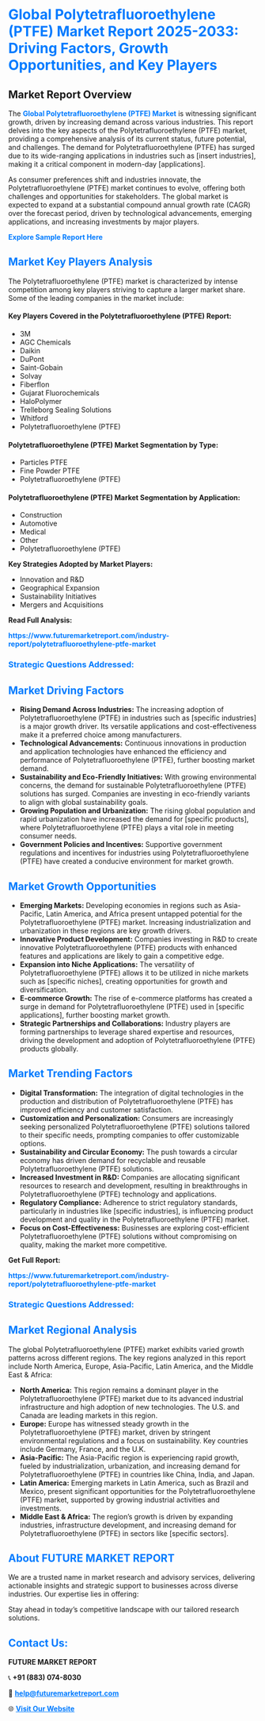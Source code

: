 <h1 style="color: #007BFF;">Global Polytetrafluoroethylene (PTFE) Market Report 2025-2033: Driving Factors, Growth Opportunities, and Key Players</h1>

<section id="overview">
<h2>Market Report Overview</h2>
<p>The <a href="https://www.futuremarketreport.com/industry-report/polytetrafluoroethylene-ptfe-market" style="color: #007BFF; text-decoration: none;"><strong>Global Polytetrafluoroethylene (PTFE) Market</strong></a> is witnessing significant growth, driven by increasing demand across various industries. This report delves into the key aspects of the Polytetrafluoroethylene (PTFE) market, providing a comprehensive analysis of its current status, future potential, and challenges. The demand for Polytetrafluoroethylene (PTFE) has surged due to its wide-ranging applications in industries such as [insert industries], making it a critical component in modern-day [applications].</p>
<p>As consumer preferences shift and industries innovate, the Polytetrafluoroethylene (PTFE) market continues to evolve, offering both challenges and opportunities for stakeholders. The global market is expected to expand at a substantial compound annual growth rate (CAGR) over the forecast period, driven by technological advancements, emerging applications, and increasing investments by major players.</p>
</section>

<section id="overview">
<p><a href="https://www.futuremarketreport.com/request-sample/reportId=51033" style="color: #007BFF; text-decoration: none;"><strong>Explore Sample Report Here</strong></a></p>
</section>

<section id="key-players">
<h2 style="color: #007BFF;">Market Key Players Analysis</h2>
<p>The Polytetrafluoroethylene (PTFE) market is characterized by intense competition among key players striving to capture a larger market share. Some of the leading companies in the market include:</p>
<h4>Key Players Covered in the Polytetrafluoroethylene (PTFE) Report:</h4>
<ul><li>3M</li><li>AGC Chemicals</li><li>Daikin</li><li>DuPont</li><li>Saint-Gobain</li><li>Solvay</li><li>Fiberflon</li><li>Gujarat Fluorochemicals</li><li>HaloPolymer</li><li>Trelleborg Sealing Solutions</li><li>Whitford</li><li>Polytetrafluoroethylene (PTFE)</li></ul>
<h4>Polytetrafluoroethylene (PTFE) Market Segmentation by Type:</h4>
<ul><li>Particles PTFE</li><li>Fine Powder PTFE</li><li>Polytetrafluoroethylene (PTFE)</li></ul>

<h4>Polytetrafluoroethylene (PTFE) Market Segmentation by Application:</h4>
<ul><li>Construction</li><li>Automotive</li><li>Medical</li><li>Other</li><li>Polytetrafluoroethylene (PTFE)</li></ul>
<p><strong>Key Strategies Adopted by Market Players:</strong></p>
<ul>
<li>Innovation and R&D</li>
<li>Geographical Expansion</li>
<li>Sustainability Initiatives</li>
<li>Mergers and Acquisitions</li>
</ul>
</section>

<section>
<p><strong>Read Full Analysis: </strong></p><a href="https://www.futuremarketreport.com/industry-report/polytetrafluoroethylene-ptfe-market" style="color: #007BFF; text-decoration: none;"><strong>https://www.futuremarketreport.com/industry-report/polytetrafluoroethylene-ptfe-market</strong></a>
<h3 style="color: #007BFF;">Strategic Questions Addressed:</h3>
</section>

<section id="driving-factors">
<h2 style="color: #007BFF;">Market Driving Factors</h2>
<ul>
<li><strong>Rising Demand Across Industries:</strong> The increasing adoption of Polytetrafluoroethylene (PTFE) in industries such as [specific industries] is a major growth driver. Its versatile applications and cost-effectiveness make it a preferred choice among manufacturers.</li>
<li><strong>Technological Advancements:</strong> Continuous innovations in production and application technologies have enhanced the efficiency and performance of Polytetrafluoroethylene (PTFE), further boosting market demand.</li>
<li><strong>Sustainability and Eco-Friendly Initiatives:</strong> With growing environmental concerns, the demand for sustainable Polytetrafluoroethylene (PTFE) solutions has surged. Companies are investing in eco-friendly variants to align with global sustainability goals.</li>
<li><strong>Growing Population and Urbanization:</strong> The rising global population and rapid urbanization have increased the demand for [specific products], where Polytetrafluoroethylene (PTFE) plays a vital role in meeting consumer needs.</li>
<li><strong>Government Policies and Incentives:</strong> Supportive government regulations and incentives for industries using Polytetrafluoroethylene (PTFE) have created a conducive environment for market growth.</li>
</ul>
</section>

<section id="growth-opportunities">
<h2 style="color: #007BFF;">Market Growth Opportunities</h2>
<ul>
<li><strong>Emerging Markets:</strong> Developing economies in regions such as Asia-Pacific, Latin America, and Africa present untapped potential for the Polytetrafluoroethylene (PTFE) market. Increasing industrialization and urbanization in these regions are key growth drivers.</li>
<li><strong>Innovative Product Development:</strong> Companies investing in R&D to create innovative Polytetrafluoroethylene (PTFE) products with enhanced features and applications are likely to gain a competitive edge.</li>
<li><strong>Expansion into Niche Applications:</strong> The versatility of Polytetrafluoroethylene (PTFE) allows it to be utilized in niche markets such as [specific niches], creating opportunities for growth and diversification.</li>
<li><strong>E-commerce Growth:</strong> The rise of e-commerce platforms has created a surge in demand for Polytetrafluoroethylene (PTFE) used in [specific applications], further boosting market growth.</li>
<li><strong>Strategic Partnerships and Collaborations:</strong> Industry players are forming partnerships to leverage shared expertise and resources, driving the development and adoption of Polytetrafluoroethylene (PTFE) products globally.</li>
</ul>
</section>

<section id="trending-factors">
<h2 style="color: #007BFF;">Market Trending Factors</h2>
<ul>
<li><strong>Digital Transformation:</strong> The integration of digital technologies in the production and distribution of Polytetrafluoroethylene (PTFE) has improved efficiency and customer satisfaction.</li>
<li><strong>Customization and Personalization:</strong> Consumers are increasingly seeking personalized Polytetrafluoroethylene (PTFE) solutions tailored to their specific needs, prompting companies to offer customizable options.</li>
<li><strong>Sustainability and Circular Economy:</strong> The push towards a circular economy has driven demand for recyclable and reusable Polytetrafluoroethylene (PTFE) solutions.</li>
<li><strong>Increased Investment in R&D:</strong> Companies are allocating significant resources to research and development, resulting in breakthroughs in Polytetrafluoroethylene (PTFE) technology and applications.</li>
<li><strong>Regulatory Compliance:</strong> Adherence to strict regulatory standards, particularly in industries like [specific industries], is influencing product development and quality in the Polytetrafluoroethylene (PTFE) market.</li>
<li><strong>Focus on Cost-Effectiveness:</strong> Businesses are exploring cost-efficient Polytetrafluoroethylene (PTFE) solutions without compromising on quality, making the market more competitive.</li>
</ul>
</section>

<section>
<p><strong>Get Full Report: </strong></p><a href="https://www.futuremarketreport.com/industry-report/polytetrafluoroethylene-ptfe-market" style="color: #007BFF; text-decoration: none;"><strong>https://www.futuremarketreport.com/industry-report/polytetrafluoroethylene-ptfe-market</strong></a>
<h3 style="color: #007BFF;">Strategic Questions Addressed:</h3>
</section>


<section id="regional-analysis">
<h2 style="color: #007BFF;">Market Regional Analysis</h2>
<p>The global Polytetrafluoroethylene (PTFE) market exhibits varied growth patterns across different regions. The key regions analyzed in this report include North America, Europe, Asia-Pacific, Latin America, and the Middle East & Africa:</p>
<ul>
<li><strong>North America:</strong> This region remains a dominant player in the Polytetrafluoroethylene (PTFE) market due to its advanced industrial infrastructure and high adoption of new technologies. The U.S. and Canada are leading markets in this region.</li>
<li><strong>Europe:</strong> Europe has witnessed steady growth in the Polytetrafluoroethylene (PTFE) market, driven by stringent environmental regulations and a focus on sustainability. Key countries include Germany, France, and the U.K.</li>
<li><strong>Asia-Pacific:</strong> The Asia-Pacific region is experiencing rapid growth, fueled by industrialization, urbanization, and increasing demand for Polytetrafluoroethylene (PTFE) in countries like China, India, and Japan.</li>
<li><strong>Latin America:</strong> Emerging markets in Latin America, such as Brazil and Mexico, present significant opportunities for the Polytetrafluoroethylene (PTFE) market, supported by growing industrial activities and investments.</li>
<li><strong>Middle East & Africa:</strong> The region’s growth is driven by expanding industries, infrastructure development, and increasing demand for Polytetrafluoroethylene (PTFE) in sectors like [specific sectors].</li>
</ul>
</section>

<footer>
<h2 style="color: #007BFF;">About FUTURE MARKET REPORT</h2>
<p>We are a trusted name in market research and advisory services, delivering actionable insights and strategic support to businesses across diverse industries. Our expertise lies in offering:</p>

<p>Stay ahead in today’s competitive landscape with our tailored research solutions.</p>

<h2 style="color: #007BFF;">Contact Us:</h2>
<p><strong>FUTURE MARKET REPORT</strong></p>
<p>📞 <strong>+91 (883) 074-8030</strong></p>
<p>📧 <strong><a href="mailto:help@futuremarketreport.com" style="color: #007BFF;">help@futuremarketreport.com</a></strong></p>
<p>🌐 <strong><a href="https://www.futuremarketreport.com/" style="color: #007BFF;">Visit Our Website</a></strong></p>
</footer>